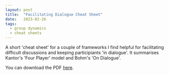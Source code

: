 ```yaml
---
layout: post
title:  "Facilitating Dialogue Cheat Sheet"
date:   2023-02-26
tags:
  - group dynamics
  - cheat sheets
---
```

A short 'cheat sheet' for a couple of frameworks I find helpful for facilitating difficult discussions and keeping participiants 'in dialogue'. It summarises Kantor's 'Four Player' model and Bohm's 'On Dialogue'.

You can download the PDF [here](https://jbrunton.github.io/cheat-sheets/facilitating-dialogue.pdf).

<object
  data="https://jbrunton.github.io/cheat-sheets/facilitating-dialogue.pdf"
  type="application/pdf"
  style="width:100%; height: 600px;" frameborder="0">
</object>
